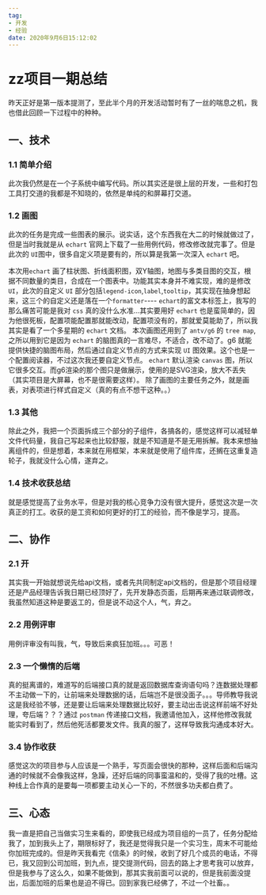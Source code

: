 ```yaml
---
tag:
- 开发
- 经验
date: 2020年9月6日15:12:02
---
```


# zz项目一期总结

昨天正好是第一版本提测了，至此半个月的开发活动暂时有了一丝的喘息之机，我也借此回顾一下过程中的种种。

## 一、技术

### 1.1 简单介绍

此次我仍然是在一个子系统中编写代码。所以其实还是很上层的开发，一些和打包工具打交道的我都是不知晓的，依然是单纯的和屏幕打交道。

### 1.2 画图

此次的任务是完成一些图表的展示。说实话，这个东西我在大二的时候就做过了，但是当时我就是从 `echart` 官网上下载了一些用例代码，修改修改就完事了。但是此次的 `UI`图中，很多自定义项是要有的，所以算是我第一次深入 `echart` 吧。

本次用`echart` 画了柱状图、折线面积图，双Y轴图，地图与多类目图的交互，根据不同数量的类目，合成在一个图表中。功能其实本身并不难实现，难的是修改 `UI`，此次的自定义 `UI` 部分包括`legend-icon`,`label`,`tooltip`，其实现在抽身想起来，这三个的自定义还是落在一个`formatter`---- `echart`的富文本标签上，我写的那么痛苦可能是我对 `css` 真的没什么水准...其实要用好 `echart` 也是蛮简单的，因为他很死板，配置项能配置那就能改动，配置项没有的，那就爱莫能助了，所以我其实是看了一个多星期的 `echart` 文档。
本次画图还用到了 `antv/g6` 的 `tree map`,之所以用到它是因为 `echart` 的脑图真的一言难尽，不适合，改不动了。g6 就能提供快捷的脑图布局，然后通过自定义节点的方式来实现 `UI` 图效果。这个也是一个配置阅读器，不过这次我还要自定义节点。
`echart` 默认渲染 `canvas` 图，所以它很多交互。而g6渲染的那个图只是做展示，使用的是SVG渲染，放大不丢失（其实项目是大屏幕，也不是很需要这样）。
除了画图的主要任务之外，就是画表，对表项进行样式自定义（真的有点不想干这种。。）

### 1.3 其他

除此之外，我把一个页面拆成三个部分的子组件，各搞各的，感觉这样可以减轻单文件代码量，我自己写起来也比较舒服，就是不知道是不是无用拆解。我本来想抽离组件的，但是想着，本来就在用框架，本来就是使用了组件库，还搁在这重复造轮子，我就没什么心情，遂弃之。

### 1.4 技术收获总结

就是感觉提高了业务水平，但是对我的核心竞争力没有很大提升，感觉这次是一次真正的打工。收获的是工资和如何更好的打工的经验，而不像是学习，提高。

## 二、协作

### 2.1 开

其实我一开始就想说先给api文档，或者先共同制定api文档的，但是那个项目经理还是产品经理告诉我日期已经顶好了，先开发静态页面，后期再来通过联调修改，我虽然知道这种是要返工的，但是说不动这个人，气，弃之。

### 2.2 用例评审

用例评审没有叫我，气，导致后来疯狂加班。。。可恶！

### 2.3 一个懒惰的后端

真的挺离谱的，难道写的后端接口真的就是返回数据库查询语句吗？连数据处理都不主动做一下的，让前端来处理数据的话，后端岂不是很没面子。。。导师教导我说这是我经验不够，还是要让后端来处理数据比较好，要主动出击说这样前端不好处理，夸后端？？？通过 `postman` 传递接口文档，我邀请他加入，这样他修改我就能实时看到了，然后他死活都要发文件。我真的服了，这样导致我沟通成本好大。

### 3.4 协作收获

感觉这次的项目参与人应该是一个熟手，写页面会很快的那种，这样后面和后端沟通的时候就不会像我这样，急躁，还好后端的同事蛮温和的，受得了我的吐槽。这种线上合作真的是要每一项都要主动关心一下的，不然很多功夫都白费了。

## 三、心态

我一直是把自己当做实习生来看的，即使我已经成为项目组的一员了，任务分配给我了，加到我头上了，期限标好了，我还是觉得我只是一个实习生，周末不可能给你加班完成的。但是昨天我看完《信条》的时候，收到了好几个成员的电话，不得已，我又回到公司加班，到九点，提交提测代码，回去的路上才思考我可以放弃，但是我参与了这么久，如果不能做到，那其实我前面可以说的，但是我前面没提出，后面加班的后果也是迫不得已。回到家我已经佛了，不过一个社畜。。
